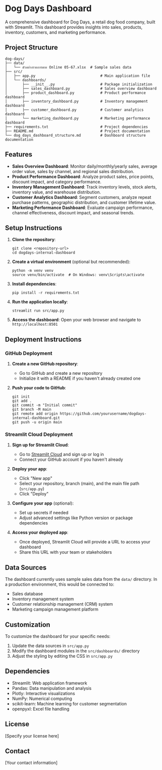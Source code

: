 # Dog Days Dashboard

A comprehensive dashboard for Dog Days, a retail dog food company, built with Streamlit. This dashboard provides insights into sales, products, inventory, customers, and marketing performance.

## Project Structure

```
dog-days/
├── data/
│   └── ตัวอย่างรายการขาย Online 05-67.xlsx  # Sample sales data
├── src/
│   ├── app.py                              # Main application file
│   └── dashboards/
│       ├── __init__.py                     # Package initialization
│       ├── sales_dashboard.py              # Sales overview dashboard
│       ├── product_dashboard.py            # Product performance dashboard
│       ├── inventory_dashboard.py          # Inventory management dashboard
│       ├── customer_dashboard.py           # Customer analytics dashboard
│       └── marketing_dashboard.py          # Marketing performance dashboard
├── requirements.txt                        # Project dependencies
├── README.md                               # Project documentation
└── dog_days_dashboard_structure.md         # Dashboard structure documentation
```

## Features

- **Sales Overview Dashboard**: Monitor daily/monthly/yearly sales, average order value, sales by channel, and regional sales distribution.
- **Product Performance Dashboard**: Analyze product sales, price points, discount impact, and category performance.
- **Inventory Management Dashboard**: Track inventory levels, stock alerts, inventory value, and warehouse distribution.
- **Customer Analytics Dashboard**: Segment customers, analyze repeat purchase patterns, geographic distribution, and customer lifetime value.
- **Marketing Performance Dashboard**: Evaluate campaign performance, channel effectiveness, discount impact, and seasonal trends.

## Setup Instructions

1. **Clone the repository**:
   ```
   git clone <repository-url>
   cd dogdays-internal-dashboard
   ```

2. **Create a virtual environment** (optional but recommended):
   ```
   python -m venv venv
   source venv/bin/activate  # On Windows: venv\Scripts\activate
   ```

3. **Install dependencies**:
   ```
   pip install -r requirements.txt
   ```

4. **Run the application locally**:
   ```
   streamlit run src/app.py
   ```

5. **Access the dashboard**:
   Open your web browser and navigate to `http://localhost:8501`

## Deployment Instructions

### GitHub Deployment

1. **Create a new GitHub repository**:
   - Go to GitHub and create a new repository
   - Initialize it with a README if you haven't already created one

2. **Push your code to GitHub**:
   ```
   git init
   git add .
   git commit -m "Initial commit"
   git branch -M main
   git remote add origin https://github.com/yourusername/dogdays-internal-dashboard.git
   git push -u origin main
   ```

### Streamlit Cloud Deployment

1. **Sign up for Streamlit Cloud**:
   - Go to [Streamlit Cloud](https://streamlit.io/cloud) and sign up or log in
   - Connect your GitHub account if you haven't already

2. **Deploy your app**:
   - Click "New app"
   - Select your repository, branch (main), and the main file path (`src/app.py`)
   - Click "Deploy"

3. **Configure your app** (optional):
   - Set up secrets if needed
   - Adjust advanced settings like Python version or package dependencies

4. **Access your deployed app**:
   - Once deployed, Streamlit Cloud will provide a URL to access your dashboard
   - Share this URL with your team or stakeholders

## Data Sources

The dashboard currently uses sample sales data from the `data/` directory. In a production environment, this would be connected to:

- Sales database
- Inventory management system
- Customer relationship management (CRM) system
- Marketing campaign management platform

## Customization

To customize the dashboard for your specific needs:

1. Update the data sources in `src/app.py`
2. Modify the dashboard modules in the `src/dashboards/` directory
3. Adjust the styling by editing the CSS in `src/app.py`

## Dependencies

- Streamlit: Web application framework
- Pandas: Data manipulation and analysis
- Plotly: Interactive visualizations
- NumPy: Numerical computing
- scikit-learn: Machine learning for customer segmentation
- openpyxl: Excel file handling

## License

[Specify your license here]

## Contact

[Your contact information]
